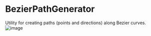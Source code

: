 # BezierPathGenerator
 Utility for creating paths (points and directions) along Bezier curves.
![image](https://github.com/reltham/BezierPathGenerator/assets/3689101/5bd06203-5b70-4658-bf53-0c4dfbe5d737)

